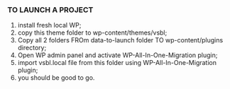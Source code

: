 ### TO LAUNCH A PROJECT

1. install fresh local WP;
2. copy this theme folder to wp-content/themes/vsbl;
3. Copy all 2 folders FROm data-to-launch folder TO wp-content/plugins directory;
4. Open WP admin panel and activate WP-All-In-One-Migration plugin;
5. import vsbl.local file from this folder using WP-All-In-One-Migration plugin;
6. you should be good to go.
